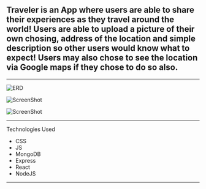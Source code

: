## Traveler is an App where users are able to share their experiences as they travel around the world! Users are able to upload a picture of their own chosing, address of the location and simple description so other users would know what to expect! Users may also chose to see the location via Google maps if they chose to do so also. 

---

![ERD](https://i.imgur.com/WOkVJqk.png)

![ScreenShot](https://i.imgur.com/hQXc5KQ.png)

![ScreenShot](https://i.imgur.com/xsI6UPl.png)

---

Technologies Used

- CSS
- JS
- MongoDB
- Express
- React
- NodeJS

---


